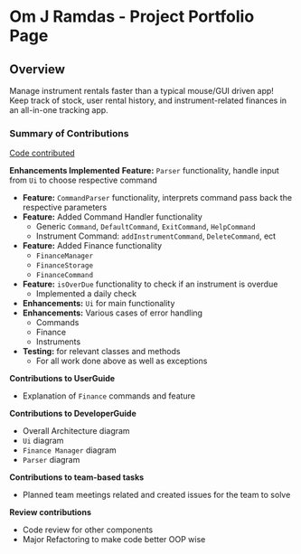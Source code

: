 # Om J Ramdas - Project Portfolio Page

## Overview

Manage instrument rentals faster than a typical mouse/GUI driven app! Keep track of stock, user rental history, and
instrument-related finances in an all-in-one tracking app.

### Summary of Contributions

[Code contributed](https://nus-cs2113-ay2425s2.github.io/tp-dashboard/?search=W11&sort=groupTitle&sortWithin=title&timeframe=commit&mergegroup=&groupSelect=groupByRepos&breakdown=true&checkedFileTypes=docs~functional-code~test-code~other&since=2025-02-21&tabOpen=true&tabType=authorship&tabAuthor=OmJRamdas&tabRepo=AY2425S2-CS2113-W11-1%2Ftp%5Bmaster%5D&authorshipIsMergeGroup=false&authorshipFileTypes=docs~functional-code~test-code&authorshipIsBinaryFileTypeChecked=false&authorshipIsIgnoredFilesChecked=false)

**Enhancements Implemented**
**Feature:** `Parser` functionality, handle input from `Ui` to choose respective command

* **Feature:** `CommandParser` functionality, interprets command pass back the respective parameters
* **Feature:** Added Command Handler functionality
    * Generic `Command`, `DefaultCommand`, `ExitCommand`, `HelpCommand`
    * Instrument Command: `addInstrumentCommand`, `DeleteCommand`, ect
* **Feature:** Added Finance functionality
    * `FinanceManager`
    * `FinanceStorage`
    * `FinanceCommand`
* **Feature:** `isOverDue` functionality to check if an instrument is overdue
    * Implemented a daily check
* **Enhancements:** `Ui` for main functionality
* **Enhancements:** Various cases of error handling
    * Commands
    * Finance
    * Instruments
* **Testing:** for relevant classes and methods
    * For all work done above as well as exceptions

**Contributions to UserGuide**

* Explanation of `Finance` commands and feature

**Contributions to DeveloperGuide**

* Overall Architecture diagram
* `Ui` diagram
* `Finance Manager` diagram
* `Parser` diagram

**Contributions to team-based tasks**

* Planned team meetings related and created issues for the team to solve

**Review contributions**

* Code review for other components
* Major Refactoring to make code better OOP wise




